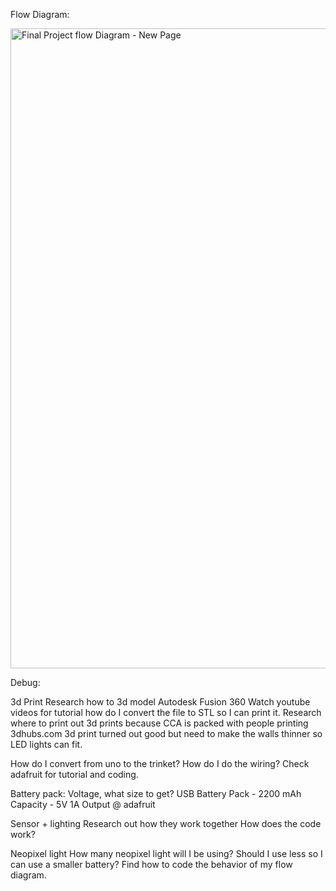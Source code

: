 Flow Diagram:

<a data-flickr-embed="true"  href="https://www.flickr.com/photos/davidleedang/23576297755/in/dateposted-public/" title="Final Project flow Diagram - New Page"><img src="https://farm6.staticflickr.com/5812/23576297755_1b76475645_b.jpg" width="791" height="1024" alt="Final Project flow Diagram - New Page"></a><script async src="//embedr.flickr.com/assets/client-code.js" charset="utf-8"></script>

Debug:

3d Print
Research how to 3d model
Autodesk Fusion 360
Watch youtube videos for tutorial 
how do I convert the file to STL so I can print it. 
Research where to print out 3d prints because CCA is packed with people printing
3dhubs.com
3d print turned out good but need to make the walls thinner so LED lights can fit. 

How do I convert from uno to the trinket?
How do I do the wiring? 
Check adafruit for tutorial and coding. 

Battery pack:
Voltage, what size to get?
USB Battery Pack - 2200 mAh Capacity - 5V 1A Output @ adafruit

Sensor + lighting
Research out how they work together
How does the code work?

Neopixel light
How many neopixel light will I be using?
Should I use less so I can use a smaller battery?
Find how to code the behavior of my flow diagram.


